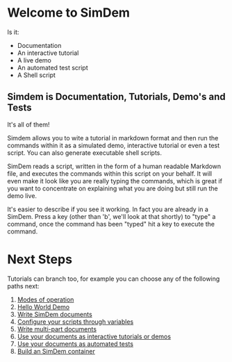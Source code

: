 # Welcome to SimDem

Is it:

  * Documentation
  * An interactive tutorial
  * A live demo 
  * An automated test script
  * A Shell script
  
## Simdem is Documentation, Tutorials, Demo's and Tests

It's all of them!

Simdem allows you to wite a tutorial in markdown format and then run
the commands within it as a simulated demo, interactive tutorial or
even a test script. You can also generate executable shell scripts.

SimDem reads a script, written in the form of a human readable
Markdown file, and executes the commands within this script on your
behalf. It will even make it look like you are really typing the
commands, which is great if you want to concentrate on explaining what
you are doing but still run the demo live.

It's easier to describe if you see it working. In fact you are already
in a SimDem. Press a key (other than 'b', we'll look at that shortly)
to "type" a command, once the command has been "typed" hit
a key to execute the command.

# Next Steps

Tutorials can branch too, for example you can choose any of the
following paths next:

  1. [Modes of operation](modes/script.md)
  2. [Hello World Demo](demo/script.md)
  3. [Write SimDem documents](syntax/script.md)
  4. [Configure your scripts through variables](variables/script.md)
  5. [Write multi-part documents](multipart/script.md)
  6. [Use your documents as interactive tutorials or demos](running/script.md)
  7. [Use your documents as automated tests](test/script.md)
  8. [Build an SimDem container](building/script.md)


  

